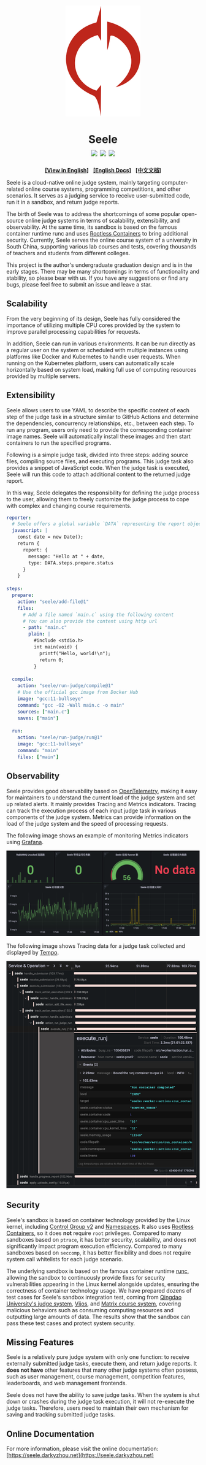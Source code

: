 <p align="center"><img alt="Banner" src="docs/public/logo.svg"></p>
<h1 align="center">
  Seele
  <br>
  <img src="https://github.com/darkyzhou/seele/actions/workflows/build.yml/badge.svg">
  <img src="https://img.shields.io/github/v/release/darkyzhou/seele?include_prereleases&label=version&style=flat-square">
  <img src="https://img.shields.io/github/license/darkyzhou/seele?color=FF5531&style=flat-square">
</h1>

<p align="center">
  <b><a target="_blank" href="https://github.com/darkyzhou/seele/blob/main/README.en.md">[View in English]</a></b>
  &nbsp;
  <b><a target="_blank" href="https://seele.darkyzhou.net/en">[English Docs]</a></b>
  &nbsp;
  <b><a target="_blank" href="https://seele.darkyzhou.net/">[中文文档]</a></b>
</p>

Seele is a cloud-native online judge system, mainly targeting computer-related online course systems, programming competitions, and other scenarios. It serves as a judging service to receive user-submitted code, run it in a sandbox, and return judge reports.

The birth of Seele was to address the shortcomings of some popular open-source online judge systems in terms of scalability, extensibility, and observability. At the same time, its sandbox is based on the famous container runtime runc and uses [Rootless Containers](https://rootlesscontaine.rs/) to bring additional security. Currently, Seele serves the online course system of a university in South China, supporting various lab courses and tests, covering thousands of teachers and students from different colleges.

This project is the author's undergraduate graduation design and is in the early stages. There may be many shortcomings in terms of functionality and stability, so please bear with us. If you have any suggestions or find any bugs, please feel free to submit an issue and leave a star.

## Scalability

From the very beginning of its design, Seele has fully considered the importance of utilizing multiple CPU cores provided by the system to improve parallel processing capabilities for requests.

In addition, Seele can run in various environments. It can be run directly as a regular user on the system or scheduled with multiple instances using platforms like Docker and Kubernetes to handle user requests. When running on the Kubernetes platform, users can automatically scale horizontally based on system load, making full use of computing resources provided by multiple servers.

## Extensibility

Seele allows users to use YAML to describe the specific content of each step of the judge task in a structure similar to GitHub Actions and determine the dependencies, concurrency relationships, etc., between each step. To run any program, users only need to provide the corresponding container image names. Seele will automatically install these images and then start containers to run the specified programs.

Following is a simple judge task, divided into three steps: adding source files, compiling source files, and executing programs. This judge task also provides a snippet of JavaScript code. When the judge task is executed, Seele will run this code to attach additional content to the returned judge report.

In this way, Seele delegates the responsibility for defining the judge process to the user, allowing them to freely customize the judge process to cope with complex and changing course requirements.

```yaml
reporter:
  # Seele offers a global variable `DATA` representing the report object
  javascript: |
    const date = new Date();
    return {
      report: {
        message: "Hello at " + date,
        type: DATA.steps.prepare.status
      }
    }

steps:
  prepare:
    action: "seele/add-file@1"
    files:
      # Add a file named `main.c` using the following content
      # You can also provide the content using http url
      - path: "main.c"
        plain: |
          #include <stdio.h>
          int main(void) {
            printf("Hello, world!\n");
            return 0;
          }

  compile:
    action: "seele/run-judge/compile@1"
    # Use the official gcc image from Docker Hub
    image: "gcc:11-bullseye"
    command: "gcc -O2 -Wall main.c -o main"
    sources: ["main.c"]
    saves: ["main"]

  run:
    action: "seele/run-judge/run@1"
    image: "gcc:11-bullseye"
    command: "main"
    files: ["main"]
```

## Observability

Seele provides good observability based on [OpenTelemetry](https://opentelemetry.io/), making it easy for maintainers to understand the current load of the judge system and set up related alerts. It mainly provides Tracing and Metrics indicators. Tracing can track the execution process of each input judge task in various components of the judge system. Metrics can provide information on the load of the judge system and the speed of processing requests.

The following image shows an example of monitoring Metrics indicators using [Grafana](https://grafana.com/).

![Grafana Sample Panel](docs/public/grafana.png)

The following image shows Tracing data for a judge task collected and displayed by [Tempo](https://grafana.com/oss/tempo/).

![Sample Tracing Data](docs/public/tempo.png)

## Security

Seele's sandbox is based on container technology provided by the Linux kernel, including [Control Group v2](https://www.kernel.org/doc/html/latest/admin-guide/cgroup-v2.html) and [Namespaces](https://www.kernel.org/doc/html/latest/admin-guide/namespaces/index.html). It also uses [Rootless Containers](https://rootlesscontaine.rs/), so it does **not** require `root` privileges. Compared to many sandboxes based on `ptrace`, it has better security, scalability, and does not significantly impact program execution efficiency. Compared to many sandboxes based on `seccomp`, it has better flexibility and does not require system call whitelists for each judge scenario.

The underlying sandbox is based on the famous container runtime [runc](https://github.com/opencontainers/runc/), allowing the sandbox to continuously provide fixes for security vulnerabilities appearing in the Linux kernel alongside updates, ensuring the correctness of container technology usage. We have prepared dozens of test cases for Seele's sandbox integration test, coming from [Qingdao University's judge system](https://github.com/QingdaoU/Judger), [Vijos](https://github.com/vijos/malicious-code), and [Matrix course system](https://matrix.sysu.edu.cn/about), covering malicious behaviors such as consuming computing resources and outputting large amounts of data. The results show that the sandbox can pass these test cases and protect system security.

## Missing Features

Seele is a relatively pure judge system with only one function: to receive externally submitted judge tasks, execute them, and return judge reports. It **does not have** other features that many other judge systems often possess, such as user management, course management, competition features, leaderboards, and web management frontends.

Seele does not have the ability to save judge tasks. When the system is shut down or crashes during the judge task execution, it will not re-execute the judge tasks. Therefore, users need to maintain their own mechanism for saving and tracking submitted judge tasks.

## Online Documentation

For more information, please visit the online documentation: [https://seele.darkyzhou.net](https://seele.darkyzhou.net)
